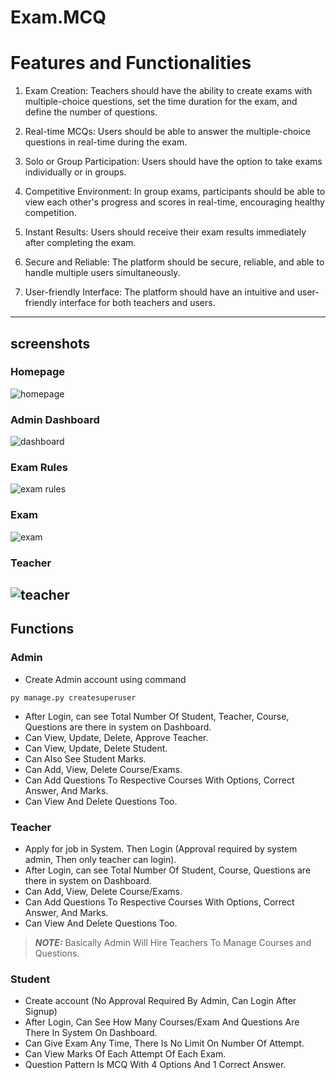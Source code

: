 # Exam.MCQ
# Features and Functionalities
1. Exam Creation: Teachers should have the ability to create exams with
multiple-choice questions, set the time duration for the exam, and
define the number of questions.

2. Real-time MCQs: Users should be able to answer the multiple-choice
questions in real-time during the exam.

3. Solo or Group Participation: Users should have the option to take
exams individually or in groups.

4. Competitive Environment: In group exams, participants should be able
to view each other's progress and scores in real-time, encouraging
healthy competition.

5. Instant Results: Users should receive their exam results immediately
after completing the exam.

6. Secure and Reliable: The platform should be secure, reliable, and
able to handle multiple users simultaneously.

7. User-friendly Interface: The platform should have an intuitive and
user-friendly interface for both teachers and users.
---
## screenshots
### Homepage
![homepage](https://github.com/bhaveshjain144/mcqexam/blob/main/static/screenshots/homepage.png)
### Admin Dashboard
![dashboard](https://github.com/bhaveshjain144/mcqexam/blob/main/static/screenshots/admin/admin_dashboard_page.png)
### Exam Rules
![exam rules](https://github.com/bhaveshjain144/mcqexam/blob/main/static/screenshots/student/student_exam_rules_page.png)
### Exam
![exam](https://github.com/bhaveshjain144/mcqexam/blob/main/static/screenshots/student/student_take_exam_page.png)
### Teacher
![teacher](https://github.com/bhaveshjain144/mcqexam/blob/main/static/screenshots/teacher/teacher_question_page.png)
---
## Functions
### Admin
- Create Admin account using command
```
py manage.py createsuperuser
```
- After Login, can see Total Number Of Student, Teacher, Course, Questions are there in system on Dashboard.
- Can View, Update, Delete, Approve Teacher.
- Can View, Update, Delete Student.
- Can Also See Student Marks.
- Can Add, View, Delete Course/Exams.
- Can Add Questions To Respective Courses With Options, Correct Answer, And Marks.
- Can View And Delete Questions Too.

### Teacher
- Apply for job in System. Then Login (Approval required by system admin, Then only teacher can login).
- After Login, can see Total Number Of Student, Course, Questions are there in system on Dashboard.
- Can Add, View, Delete Course/Exams.
- Can Add Questions To Respective Courses With Options, Correct Answer, And Marks.
- Can View And Delete Questions Too.
> **_NOTE:_**  Basically Admin Will Hire Teachers To Manage Courses and Questions.

### Student
- Create account (No Approval Required By Admin, Can Login After Signup)
- After Login, Can See How Many Courses/Exam And Questions Are There In System On Dashboard.
- Can Give Exam Any Time, There Is No Limit On Number Of Attempt.
- Can View Marks Of Each Attempt Of Each Exam.
- Question Pattern Is MCQ With 4 Options And 1 Correct Answer.
